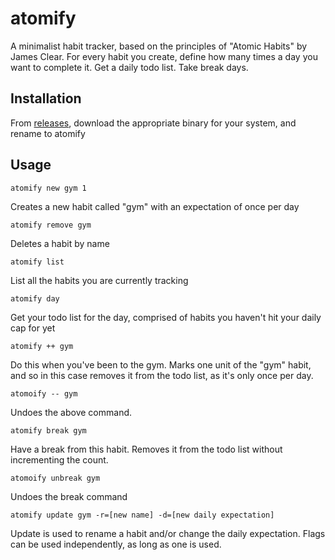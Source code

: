 # atomify
A minimalist habit tracker, based on the principles of "Atomic Habits" by James Clear. For every habit you create, 
define how many times a day you want to complete it. Get a daily todo list. Take break days. 

## Installation

From [releases](https://github.com/rtscowen/atomify/releases), download the appropriate binary for your system, and rename to atomify

## Usage

```
atomify new gym 1
```

Creates a new habit called "gym" with an expectation of once per day

```
atomify remove gym 
```

Deletes a habit by name

```
atomify list
```

List all the habits you are currently tracking 

```
atomify day
```

Get your todo list for the day, comprised of habits you haven't hit your daily cap for yet

```
atomify ++ gym
```

Do this when you've been to the gym. Marks one unit of the "gym" habit, and so in this case removes it from the todo list, as it's only once per day.

```
atomoify -- gym
```

Undoes the above command.

``` 
atomify break gym
```

Have a break from this habit. Removes it from the todo list without incrementing the count. 

```
atomoify unbreak gym
```

Undoes the break command

```
atomify update gym -r=[new name] -d=[new daily expectation]
```

Update is used to rename a habit and/or change the daily expectation. Flags can be used independently, as long as one is used. 
